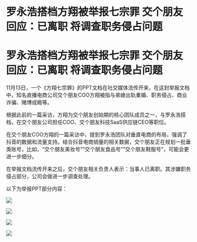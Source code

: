 # 罗永浩搭档方翔被举报七宗罪 交个朋友回应：已离职 将调查职务侵占问题

# 罗永浩搭档方翔被举报七宗罪 交个朋友回应：已离职 将调查职务侵占问题

11月13日，一个《方翔七宗罪》的PPT文档在社交媒体流传开来，在这封举报文档中，知名直播电商公司交个朋友COO方翔被指与弟媳出轨重婚、职务侵占、商业诈骗、赌博成瘾等。

根据此前的一篇采访，方翔为交个朋友创始期的核心团队成员之一，与罗永浩搭档，在交个朋友公司担任COO、交个朋友科技SaaS供应链CEO等职位。

在交个朋友COO方翔的一篇采访中，提到罗永浩团队对垂直电商的布局，强调了抖音的数据和流量支持。结合抖音电商销量的相关数据，交个朋友正在规划一批垂类账号，比如，“交个朋友美妆号”“交个朋友食品号”“交个朋友鞋服号”，可能会更进一步细分。

在举报文档流传开来之后，交个朋友相关负责人表示：当事人已离职。其涉嫌职务侵占部分，公司会做进一步调查处理。

以下为举报PPT部分内容：

![](https://inews.gtimg.com/news_bt/OZoQiy5-Rr2ovv62lxlJZUxy5-TLWNMZVNvWhZrhg9dxgAA/1000)

![](https://inews.gtimg.com/news_bt/OK8PKk8nzHehkfog_K5IEnQlWYU6giaN8TYg1nzfOLv2YAA/1000)

![](https://inews.gtimg.com/news_bt/Oyc8DkXZ2JXZNEYzy4_9NThpq5wppU1u7dz4N7X0JdJXEAA/1000)

![](https://inews.gtimg.com/news_bt/OHnncJX3RPVEpSBJmaz8sOAWcG3MCTyaiykXFKfv4OuBgAA/1000)

